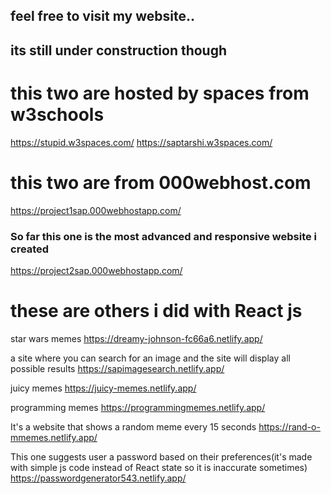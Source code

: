 ## feel free to visit my website..
## its still under construction though


# this two are hosted by spaces from w3schools

 https://stupid.w3spaces.com/
 https://saptarshi.w3spaces.com/

# this two are from 000webhost.com

 https://project1sap.000webhostapp.com/


### So far this one is the most advanced and responsive website i created
 
 https://project2sap.000webhostapp.com/

# these are others i did with React js

star wars memes 
 https://dreamy-johnson-fc66a6.netlify.app/

a site where you can search for an image and the
site will display all possible results 
 https://sapimagesearch.netlify.app/

juicy memes
https://juicy-memes.netlify.app/

programming memes
https://programmingmemes.netlify.app/

It's a website that shows a random meme every 15 seconds
https://rand-o-mmemes.netlify.app/

This one suggests user a password based on their preferences(it's made with simple js code instead of React state so it is inaccurate sometimes)
https://passwordgenerator543.netlify.app/
